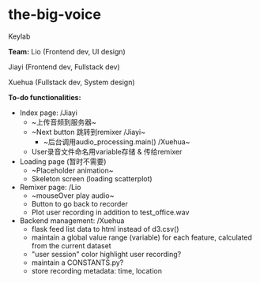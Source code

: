 # the-big-voice
Keylab

**Team:** 
Lio (Frontend dev, UI design)

Jiayi (Frontend dev, Fullstack dev)

Xuehua (Fullstack dev, System design)

**To-do functionalities:**
- Index page: /Jiayi
    - ~上传音频到服务器~
    - ~Next button 跳转到remixer /Jiayi~
        - ~后台调用audio_processing.main() /Xuehua~
    - User录音文件命名用variable存储 & 传给remixer
- Loading page (暂时不需要)
    - ~Placeholder animation~
    - Skeleton screen (loading scatterplot)
- Remixer page: /Lio
    - ~mouseOver play audio~
    - Button to go back to recorder
    - Plot user recording in addition to test_office.wav
- Backend management: /Xuehua
    - flask feed list data to html instead of d3.csv()
    - maintain a global value range (variable) for each feature, calculated from the current dataset
    - "user session" color highlight user recording?
    - maintain a CONSTANTS.py?
    - store recording metadata: time, location

